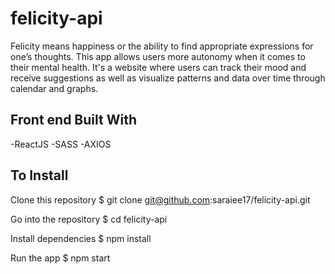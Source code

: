 # felicity-api

Felicity means happiness or the ability to find appropriate expressions for one’s thoughts. This app allows users more autonomy when it comes to their mental health. It's a website where users can track their mood and receive suggestions as well as visualize patterns and data over time through calendar and graphs.


## Front end Built With
-ReactJS
-SASS
-AXIOS

## To Install

Clone this repository
$ git clone git@github.com:saraiee17/felicity-api.git

Go into the repository
$ cd felicity-api

Install dependencies
$ npm install

Run the app
$ npm start

